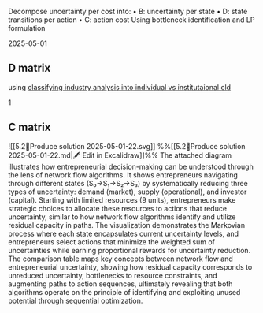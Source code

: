 Decompose uncertainty per cost into: 
• B: uncertainty per state
• D: state transitions per action
• C: action cost
Using bottleneck identification and LP formulation


2025-05-01
## D matrix

using [classifying industry analysis into individual vs institutaional cld](https://claude.ai/chat/e16e91bc-0fb7-4b13-a3e8-0587e71eb3d3)



1

## C matrix
![[5.2📐Produce solution 2025-05-01-22.svg]]
%%[[5.2📐Produce solution 2025-05-01-22.md|🖋 Edit in Excalidraw]]%%
The attached diagram illustrates how entrepreneurial decision-making can be understood through the lens of network flow algorithms. It shows entrepreneurs navigating through different states (S₀→S₁→S₂→S₃) by systematically reducing three types of uncertainty: demand (market), supply (operational), and investor (capital). Starting with limited resources (9 units), entrepreneurs make strategic choices to allocate these resources to actions that reduce uncertainty, similar to how network flow algorithms identify and utilize residual capacity in paths. The visualization demonstrates the Markovian process where each state encapsulates current uncertainty levels, and entrepreneurs select actions that minimize the weighted sum of uncertainties while earning proportional rewards for uncertainty reduction. The comparison table maps key concepts between network flow and entrepreneurial uncertainty, showing how residual capacity corresponds to unreduced uncertainty, bottlenecks to resource constraints, and augmenting paths to action sequences, ultimately revealing that both algorithms operate on the principle of identifying and exploiting unused potential through sequential optimization.

